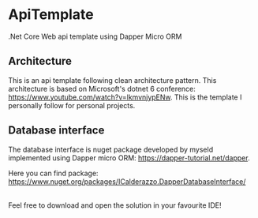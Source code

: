# ApiTemplate
.Net Core Web api template using Dapper Micro ORM

## Architecture
This is an api template following clean architecture pattern. This architecture is based on Microsoft's dotnet 6 conference: https://www.youtube.com/watch?v=lkmvnjypENw.
This is the template I personally follow for personal projects.

## Database interface
The database interface is nuget package developed by myseld implemented using Dapper micro ORM: https://dapper-tutorial.net/dapper.

Here you can find package: https://www.nuget.org/packages/ICalderazzo.DapperDatabaseInterface/


</br>
Feel free to download and open the solution in your favourite IDE!